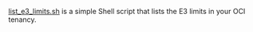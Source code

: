[list_e3_limits.sh](./list_e3_limits.sh) is a simple Shell script that lists the E3 limits in your OCI tenancy.

